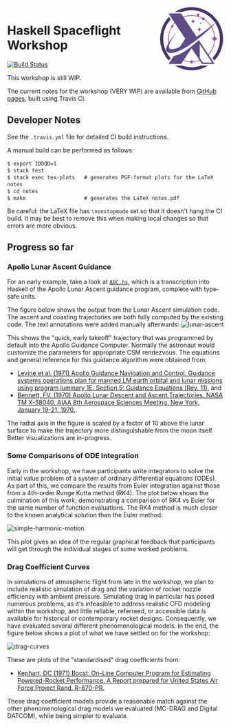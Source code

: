 <img src="./logo.svg" width="150px" height="150px" alt="Logo" align="right"/>

# Haskell Spaceflight Workshop

[![Build Status](https://travis-ci.org/lancelet/space-workshop.svg?branch=master)](https://travis-ci.org/lancelet/space-workshop)

This workshop is still WIP.

The current notes for the workshop (VERY WIP) are available from
[GitHub pages](https://lancelet.github.io/space-workshop), built using Travis CI.

## Developer Notes

See the `.travis.yml` file for detailed CI build instructions.

A manual build can be performed as follows:

```
$ export IDDQD=1
$ stack test
$ stack exec tex-plots   # generates PGF-format plots for the LaTeX notes
$ cd notes
$ make                   # generates the LaTeX notes.pdf
```

Be careful: the LaTeX file has `\nonstopmode` set so that it doesn't hang the CI build. It may be best to remove this when making local changes so that errors are more obvious.

## Progress so far

### Apollo Lunar Ascent Guidance

For an early example, take a look at [`AGC.hs`](https://github.com/lancelet/space-workshop/blob/485a047ab5f16d3f07330fa10cd58bfea87c5c9f/src/LunarAscent2/AGC.hs#L36), which is a transcription into Haskell of the Apollo Lunar Ascent guidance program, complete with type-safe units.

The figure below shows the output from the Lunar Ascent simulation code. The ascent and coasting trajectories are both fully computed by the existing code. The text annotations were added manually afterwards:
![lunar-ascent](https://raw.githubusercontent.com/lancelet/space-workshop/master/lunar-ascent.png)

This shows the "quick, early takeoff" trajectory that was programmed by default into the Apollo Guidance Computer. Normally the astronaut would customize the parameters for appropriate CSM rendezvous. The equations and general reference for this guidance algorithm were obtained from:
  - [Levine et al. (1971) Apollo Guidance Navigation and Control. Guidance systems operations plan for manned LM earth orbital and lunar missions using program luminary 1E. Section 5: Guidance Equations (Rev. 11)](https://www.ibiblio.org/apollo/Documents/j2-80-R-567-SEC5-REV11_text.pdf), and
  - [Bennett, FV. (1970) Apollo Lunar Descent and Ascent Trajectories. NASA TM X-58040. AIAA 8th Aerospace Sciences Meeting, New York, January 19-21, 1970.](https://www.hq.nasa.gov/alsj/nasa58040.pdf).
  
The radial axis in the figure is scaled by a factor of 10 above the lunar surface to make the trajectory more distinguishable from the moon itself. Better visualizations are in-progress.

### Some Comparisons of ODE Integration

Early in the workshop, we have participants write integrators to solve the initial value problem of a system of ordinary differential equations (ODEs). As part of this, we compare the results from Euler integration against those from a 4th-order Runge Kutta method (RK4). The plot below shows the culmination of this work, demonstrating a comparison of RK4 vs Euler for the same number of function evaluations. The RK4 method is much closer to the known analytical solution than the Euler method:

![simple-harmonic-motion](https://raw.githubusercontent.com/lancelet/space-workshop/master/shm.png)

This plot gives an idea of the regular graphical feedback that participants will get through the individual stages of some worked problems.

### Drag Coefficient Curves

In simulations of atmospheric flight from late in the workshop, we plan to include realistic simulation of drag and the variation of rocket nozzle efficiency with ambient pressure. Simulating drag in particular has posed numerous problems, as it's infeasible to address realistic CFD modeling within the workshop, and little reliable, referreed, or accessible data is available for historical or contemporary rocket designs. Consequently, we have evaluated several different phenomenological models. In the end, the figure below shows a plot of what we have settled on for the workshop:

![drag-curves](https://raw.githubusercontent.com/lancelet/space-workshop/master/drag-coeff.png)

These are plots of the "standardised" drag coefficients from:
  - [Kephart, DC (1971) Boost: On-Line Computer Program for Estimating Powered-Rocket Performance. A Report prepared for United States Air Force Project Rand. R-670-PR.](https://www.rand.org/pubs/reports/R0670.html)
  
These drag coefficient models provide a reasonable match against the other phenomenological drag models we evaluated (MC-DRAG and Digital DATCOM), while being simpler to evaluate.
